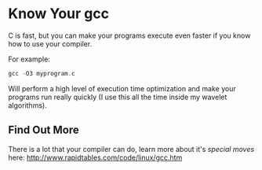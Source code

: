 Know Your gcc
=============

C is fast, but you can make your programs execute even faster if you know how to use your compiler.


For example: 
```C
gcc -O3 myprogram.c 
```

Will perform a high level of execution time optimization and make your programs run really quickly (I use this all the time inside my wavelet algorithms).



## Find Out More

There is a lot that your compiler can do, learn more about it's *special moves* here:
http://www.rapidtables.com/code/linux/gcc.htm
